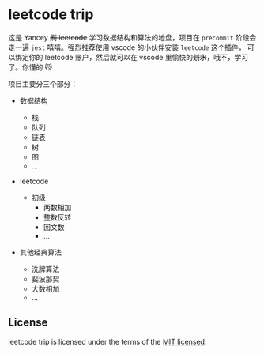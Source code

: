 # leetcode trip

这是 Yancey ~~刷 leetcode~~ 学习数据结构和算法的地盘，项目在 `precommit` 阶段会走一遍 `jest` 嘻嘻。强烈推荐使用 vscode 的小伙伴安装 `leetcode` 这个插件，
可以绑定你的 leetcode 账户，然后就可以在 vscode 里愉快的~~划水~~，哦不，学习了。你懂的 😼

项目主要分三个部分：

- 数据结构

  - 栈
  - 队列
  - 链表
  - 树
  - 图
  - ...

- leetcode

  - 初级
    - 两数相加
    - 整数反转
    - 回文数
    - ...

- 其他经典算法

  - 洗牌算法
  - 斐波那契
  - 大数相加
  - ...

## License

leetcode trip is licensed under the terms of the [MIT licensed](https://opensource.org/licenses/MIT).
